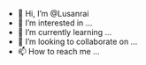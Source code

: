 - 👋 Hi, I’m @Lusanrai
- 👀 I’m interested in ...
- 🌱 I’m currently learning ...
- 💞️ I’m looking to collaborate on ...
- 📫 How to reach me ...

<!---
Lusanrai/Lusanrai is a ✨ special ✨ repository because its `README.md` (this file) appears on your GitHub profile.
You can click the Preview link to take a look at your changes.
--->
